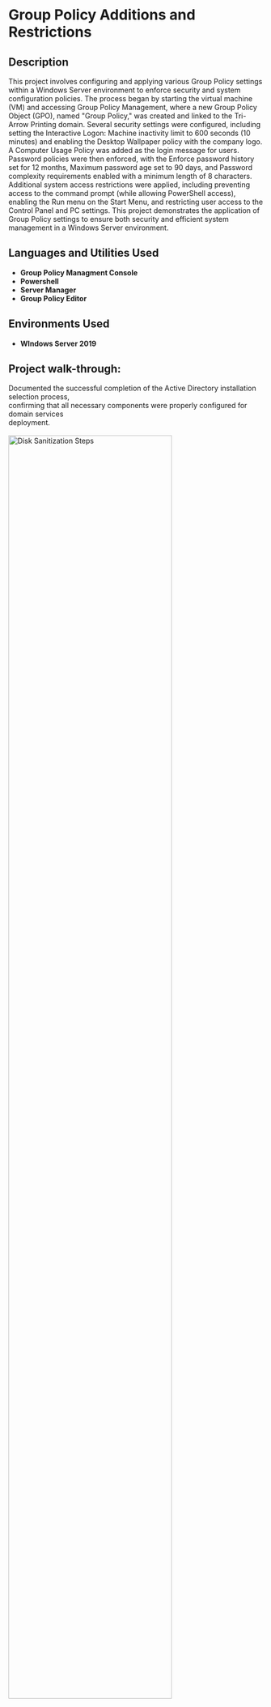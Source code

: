 <h1> Group Policy Additions and Restrictions </h1>

<h2>Description</h2>
This project involves configuring and applying various Group Policy settings within a Windows Server environment to enforce security and system configuration policies. The process began by starting the virtual machine (VM) and accessing Group Policy Management, where a new Group Policy Object (GPO), named "Group Policy," was created and linked to the Tri-Arrow Printing domain. Several security settings were configured, including setting the Interactive Logon: Machine inactivity limit to 600 seconds (10 minutes) and enabling the Desktop Wallpaper policy with the company logo. A Computer Usage Policy was added as the login message for users. Password policies were then enforced, with the Enforce password history set for 12 months, Maximum password age set to 90 days, and Password complexity requirements enabled with a minimum length of 8 characters. Additional system access restrictions were applied, including preventing access to the command prompt (while allowing PowerShell access), enabling the Run menu on the Start Menu, and restricting user access to the Control Panel and PC settings. This project demonstrates the application of Group Policy settings to ensure both security and efficient system management in a Windows Server environment.
<br />

<h2>Languages and Utilities Used</h2>

- <b> Group Policy Managment Console </b> 
- <b> Powershell </b>
- <b> Server Manager </b>
- <b> Group Policy Editor </b>

<h2>Environments Used </h2>

- <b> WIndows Server 2019 </b>

<h2>Project walk-through:</h2>
<p align="left">
Documented the successful completion of the Active Directory installation selection process, <br/> confirming that all necessary components were properly configured for domain services <br/> deployment. <br/><br/>
  <img src="Screenshot 2025-04-17 202325.png" height="80%" width="80%" alt="Disk Sanitization Steps"/>
  <br/>
